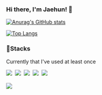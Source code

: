 <div>
<h3>
Hi there, I'm Jaehun! 👋
</h3>
</div>

[![Anurag's GitHub stats](https://github-readme-stats.vercel.app/api?username=qkrwogns9703&show_icons=true&hide=stars&count_private=true)](https://github.com/anuraghazra/github-readme-stats)

[![Top Langs](https://github-readme-stats.vercel.app/api/top-langs/?username=qkrwogns9703&langs_count=4&layout=compact)](https://github.com/anuraghazra/github-readme-stats)

<h3>🔧Stacks</h3>
<p >Currently that I've used at least once</p>
<div>
<img src="https://img.shields.io/badge/JavaScript-F7DF1E?style=flat-square&logo=JavaScript&logoColor=000"/>&nbsp;
<img src="https://img.shields.io/badge/TypeScript-3178c6?style=flat-square&logo=TypeScript&logoColor=white"/>&nbsp;
<img src="https://img.shields.io/badge/React-61DAFB?style=flat-square&logo=React&logoColor=000"/>&nbsp;
<img src="https://img.shields.io/badge/Redux-764ABC?style=flat-square&logo=Redux&logoColor=white"/>&nbsp;
<img src="https://img.shields.io/badge/Vue.js-4FC08D?style=flat-square&logo=Vue.js&logoColor=white"/>
</div>

<br/>

<div >
<a href="https://hits.seeyoufarm.com"><img src="https://hits.seeyoufarm.com/api/count/incr/badge.svg?url=https%3A%2F%2Fgithub.com%2Fqkrwogns9703&count_bg=%234049FF&title_bg=%23555555&icon=&icon_color=%23E7E7E7&title=hits&edge_flat=false"/></a>
</div>
